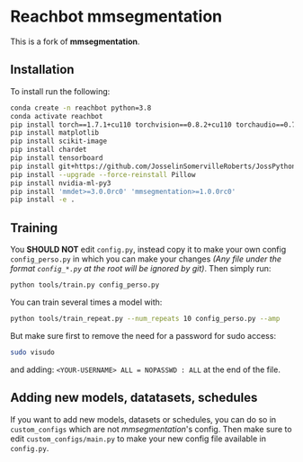 # Reachbot mmsegmentation

This is a fork of **mmsegmentation**.

## Installation

To install run the following:
```bash
conda create -n reachbot python=3.8
conda activate reachbot
pip install torch==1.7.1+cu110 torchvision==0.8.2+cu110 torchaudio==0.7.2 -f https://download.pytorch.org/whl/torch_stable.html
pip install matplotlib
pip install scikit-image
pip install chardet
pip install tensorboard
pip install git+https://github.com/JosselinSomervilleRoberts/JossPythonToolbox.git
pip install --upgrade --force-reinstall Pillow
pip install nvidia-ml-py3
pip install 'mmdet>=3.0.0rc0' 'mmsegmentation>=1.0.0rc0'
pip install -e .
```

## Training

You **SHOULD NOT** edit `config.py`, instead copy it to make your own config `config_perso.py` in which you can make your changes *(Any file under the format `config_*.py` at the root will be ignored by git)*.
Then simply run:
```bash
python tools/train.py config_perso.py
```
You can train several times a model with:
```bash
python tools/train_repeat.py --num_repeats 10 config_perso.py --amp
```
But make sure first to remove the need for a password for sudo access:
```bash
sudo visudo
```
and adding: `<YOUR-USERNAME> ALL = NOPASSWD : ALL` at the end of the file.

## Adding new models, datatasets, schedules

If you want to add new models, datasets or schedules, you can do so in `custom_configs` which are not *mmsegmentation*'s config. Then make sure to edit `custom_configs/main.py` to make your new config file available in `config.py`.